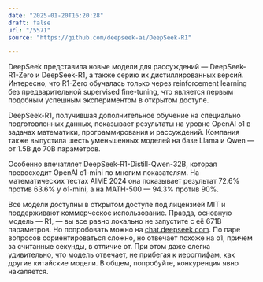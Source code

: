 ```yaml
---
date: "2025-01-20T16:20:28"
draft: false
url: "/5571"
source: "https://github.com/deepseek-ai/DeepSeek-R1"

---
```


DeepSeek представила новые модели для рассуждений — DeepSeek-R1-Zero и DeepSeek-R1, а также серию их дистиллированных версий. Интересно, что R1-Zero обучалась только через reinforcement learning без предварительной supervised fine-tuning, что является первым подобным успешным экспериментом в открытом доступе.

DeepSeek-R1, получившая дополнительное обучение на специально подготовленных данных, показывает результаты на уровне OpenAI o1 в задачах математики, программирования и рассуждений. Компания также выпустила шесть уменьшенных моделей на базе Llama и Qwen — от 1.5B до 70B параметров.

Особенно впечатляет DeepSeek-R1-Distill-Qwen-32B, которая превосходит OpenAI o1-mini по многим показателям. На математических тестах AIME 2024 она показывает результат 72.6% против 63.6% у o1-mini, а на MATH-500 — 94.3% против 90%.

Все модели доступны в открытом доступе под лицензией MIT и поддерживают коммерческое использование. Правда, основную модель — R1, — вы все равно локально не запустите с её 671B параметров. Но попробовать можно на [chat.deepseek.com](chat.deepseek.com). По паре вопросов сориентироваться сложно, но отвечает похоже на o1, причем за считанные секунды, в отличие от. При этом даже слегка удивительно, что модель отвечает, не прибегая к иероглифам, как другие китайские модели. В общем, попробуйте, конкуренция явно накаляется.
